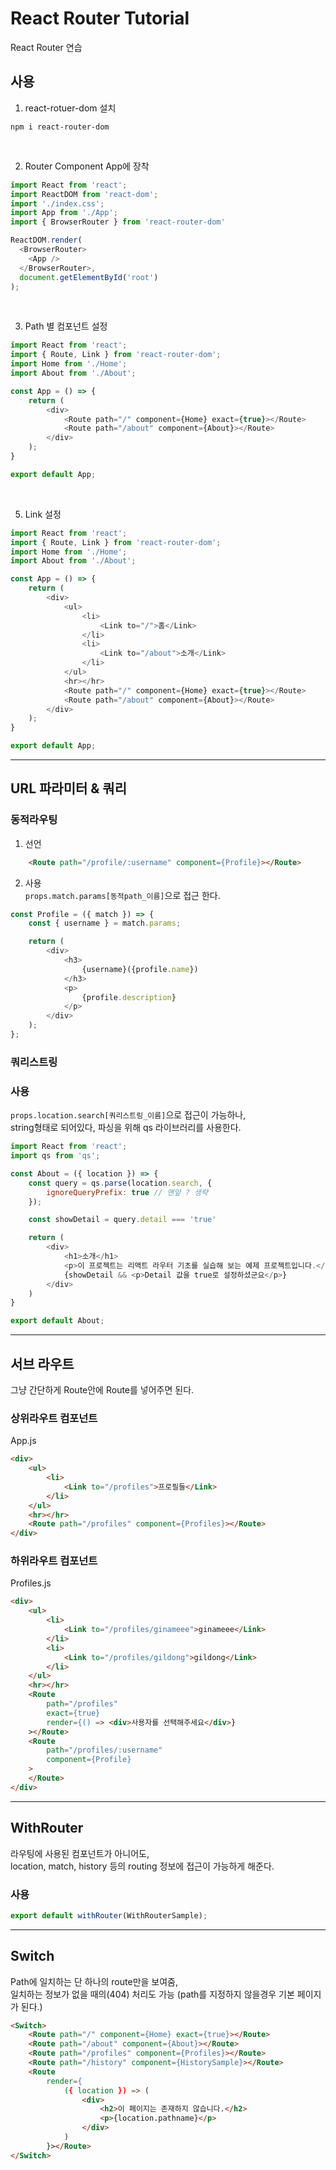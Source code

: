 # React Router Tutorial
React Router 연습

## 사용
1. react-rotuer-dom 설치
``` 
npm i react-router-dom
```
<br>

2. Router Component App에 장착
```Javascript
import React from 'react';
import ReactDOM from 'react-dom';
import './index.css';
import App from './App';
import { BrowserRouter } from 'react-router-dom'

ReactDOM.render(
  <BrowserRouter>
    <App />
  </BrowserRouter>,
  document.getElementById('root')
);
```
<br>

3. Path 별 컴포넌트 설정
```javascript
import React from 'react';
import { Route, Link } from 'react-router-dom';
import Home from './Home';
import About from './About';

const App = () => {
    return (
        <div>
            <Route path="/" component={Home} exact={true}></Route>
            <Route path="/about" component={About}></Route>
        </div>
    );
}

export default App;
```
<br>

5. Link 설정
```javascript
import React from 'react';
import { Route, Link } from 'react-router-dom';
import Home from './Home';
import About from './About';

const App = () => {
    return (
        <div>
            <ul>
                <li>
                    <Link to="/">홈</Link>
                </li>
                <li>
                    <Link to="/about">소개</Link>
                </li>
            </ul>
            <hr></hr>
            <Route path="/" component={Home} exact={true}></Route>
            <Route path="/about" component={About}></Route>
        </div>
    );
}

export default App;
```

---

## URL 파라미터 & 쿼리

### 동적라우팅
1. 선언
```html
    <Route path="/profile/:username" component={Profile}></Route>
```

2. 사용 <br>
``props.match.params[동적path_이름]``으로 접근 한다.
```javascript
const Profile = ({ match }) => {
    const { username } = match.params;

    return (
        <div>
            <h3>
                {username}({profile.name})
            </h3>
            <p>
                {profile.description}
            </p>
        </div>
    );
};

```

### 쿼리스트링
### 사용 <br>
``props.location.search[쿼리스트링_이름]``으로 접근이 가능하나, <br>
string형태로 되어있다, 파싱을 위해 qs 라이브러리를 사용한다.
``` javascript
import React from 'react';
import qs from 'qs';

const About = ({ location }) => {
    const query = qs.parse(location.search, {
        ignoreQueryPrefix: true // 맨앞 ? 생략
    });

    const showDetail = query.detail === 'true'

    return (
        <div>
            <h1>소개</h1>
            <p>이 프로젝트는 리액트 라우터 기초를 실습해 보는 예제 프로젝트입니다.</p>
            {showDetail && <p>Detail 값을 true로 설정하셨군요</p>}
        </div>
    )
}

export default About;
```

---
## 서브 라우트
그냥 간단하게 Route안에 Route를 넣어주면 된다.

### 상위라우트 컴포넌트
App.js
```html
<div>
    <ul>
        <li>
            <Link to="/profiles">프로필들</Link>
        </li>
    </ul>
    <hr></hr>
    <Route path="/profiles" component={Profiles}></Route>
</div>
```
### 하위라우트 컴포넌트
Profiles.js
```html
<div>
    <ul>
        <li>
            <Link to="/profiles/ginameee">ginameee</Link>
        </li>
        <li>
            <Link to="/profiles/gildong">gildong</Link>
        </li>
    </ul>
    <hr></hr>
    <Route
        path="/profiles"
        exact={true}
        render={() => <div>사용자를 선택해주세요</div>}
    ></Route>
    <Route
        path="/profiles/:username"
        component={Profile}
    >
    </Route>
</div>
```
---
## WithRouter
라우팅에 사용된 컴포넌트가 아니어도, <br>
location, match, history 등의 routing 정보에 접근이 가능하게 해준다.

### 사용
```javascript
export default withRouter(WithRouterSample);
```
---
## Switch
Path에 일치하는 단 하나의 route만을 보여줌, <br>
일치하는 정보가 없을 때의(404) 처리도 가능 (path를 지정하지 않을경우 기본 페이지가 된다.)
```html
<Switch>
    <Route path="/" component={Home} exact={true}></Route>
    <Route path="/about" component={About}></Route>
    <Route path="/profiles" component={Profiles}></Route>
    <Route path="/history" component={HistorySample}></Route>
    <Route 
        render={
            ({ location }) => (
                <div>
                    <h2>이 페이지는 존재하지 않습니다.</h2>
                    <p>{location.pathname}</p>
                </div>
            )
        }></Route>
</Switch>
```